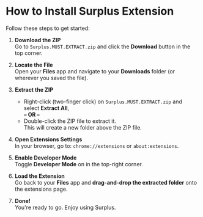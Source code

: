 # How to Install Surplus Extension

Follow these steps to get started:

1. **Download the ZIP**  
   Go to `Surplus.MUST.EXTRACT.zip` and click the **Download** button in the top corner.

2. **Locate the File**  
   Open your **Files** app and navigate to your **Downloads** folder (or wherever you saved the file).

3. **Extract the ZIP**  
   - Right-click (two-finger click) on `Surplus.MUST.EXTRACT.zip` and select **Extract All**,  
     **– OR –**  
   - Double-click the ZIP file to extract it.  
   This will create a new folder above the ZIP file.

4. **Open Extensions Settings**  
   In your browser, go to: `chrome://extensions` or `about:extensions`.

5. **Enable Developer Mode**  
   Toggle **Developer Mode** on in the top-right corner.

6. **Load the Extension**  
   Go back to your **Files** app and **drag-and-drop the extracted folder** onto the extensions page.

7. **Done!**  
   You're ready to go. Enjoy using Surplus.
